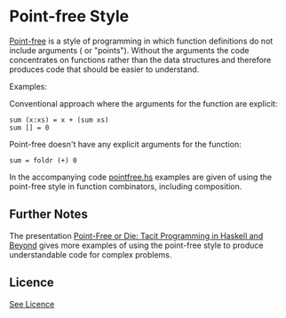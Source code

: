 # Point-free Style

[Point-free](https://en.wikipedia.org/wiki/Tacit_programming) is a style of programming in which function definitions do not include arguments ( or "points"). Without the arguments the code concentrates on functions rather than the data structures and therefore produces code that should be easier to understand.

Examples:

Conventional approach where the arguments for the function are explicit:

```{haskell}
sum (x:xs) = x + (sum xs)
sum [] = 0
```

Point-free doesn't have any explicit arguments for the function:

```{haskell}
sum = foldr (+) 0
```

In the accompanying code [pointfree.hs](/Point-free_Style/pointfree.hs) examples are given of using the point-free style in function combinators, including composition.

## Further Notes

The presentation [Point-Free or Die: Tacit Programming in Haskell and Beyond](https://www.youtube.com/watch?v=seVSlKazsNk) gives more examples of using the point-free style to produce understandable code for complex problems.

## Licence

[See Licence](/LICENSE)
